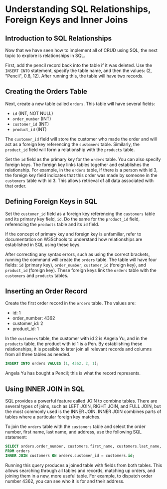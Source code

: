 # Understanding SQL Relationships, Foreign Keys and Inner Joins

## Introduction to SQL Relationships

Now that we have seen how to implement all of CRUD using SQL, the next topic to explore is relationships in SQL.

First, add the pencil record back into the table if it was deleted. Use the `INSERT INTO` statement, specify the table name, and then the values: (2, "Pencil", 0.8, 12). After running this, the table will have two records.

## Creating the Orders Table

Next, create a new table called `orders`. This table will have several fields:

- `id` (INT, NOT NULL)
- `order_number` (INT)
- `customer_id` (INT)
- `product_id` (INT)

The `customer_id` field will store the customer who made the order and will act as a foreign key referencing the `customers` table. Similarly, the `product_id` field will form a relationship with the `products` table.

Set the `id` field as the primary key for the `orders` table. You can also specify foreign keys. The foreign key links tables together and establishes the relationship. For example, in the `orders` table, if there is a person with id 3, the foreign key field indicates that this order was made by someone in the `customers` table with id 3. This allows retrieval of all data associated with that order.

## Defining Foreign Keys in SQL

Set the `customer_id` field as a foreign key referencing the `customers` table and its primary key field, `id`. Do the same for the `product_id` field, referencing the `products` table and its `id` field.

If the concept of primary key and foreign key is unfamiliar, refer to documentation on W3Schools to understand how relationships are established in SQL using these keys.

After correcting any syntax errors, such as using the correct brackets, running the command will create the `orders` table. The table will have four fields: `id` (primary key), `order_number`, `customer_id` (foreign key), and `product_id` (foreign key). These foreign keys link the `orders` table with the `customers` and `products` tables.

## Inserting an Order Record

Create the first order record in the `orders` table. The values are:

- id: 1
- order_number: 4362
- customer_id: 2
- product_id: 1

In the `customers` table, the customer with id 2 is Angela Yu, and in the `products` table, the product with id 1 is a Pen. By establishing these relationships, it is possible to later join all relevant records and columns from all three tables as needed.

```sql
INSERT INTO orders VALUES (1, 4362, 2, 1);
```

Angela Yu has bought a Pencil; this is what the record represents.

## Using INNER JOIN in SQL

SQL provides a powerful feature called JOIN to combine tables. There are several types of joins, such as LEFT JOIN, RIGHT JOIN, and FULL JOIN, but the most commonly used is the INNER JOIN. INNER JOIN combines parts of tables where a particular foreign key matches.

To join the `orders` table with the `customers` table and select the order number, first name, last name, and address, use the following SQL statement:

```sql
SELECT orders.order_number, customers.first_name, customers.last_name, customers.address
FROM orders
INNER JOIN customers ON orders.customer_id = customers.id;
```

Running this query produces a joined table with fields from both tables. This allows searching through all tables and records, matching up orders, and joining them in a new, more useful table. For example, to dispatch order number 4362, you can see who it is for and their address.
